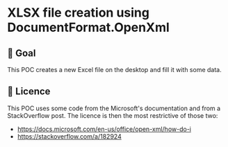 ﻿# XLSX file creation using DocumentFormat.OpenXml

## 🚀 Goal
This POC creates a new Excel file on the desktop and fill it with some data.

## 📄 Licence

This POC uses some code from the Microsoft's documentation and from a StackOverflow post.
The licence is then the most restrictive of those two:
- https://docs.microsoft.com/en-us/office/open-xml/how-do-i
- https://stackoverflow.com/a/182924